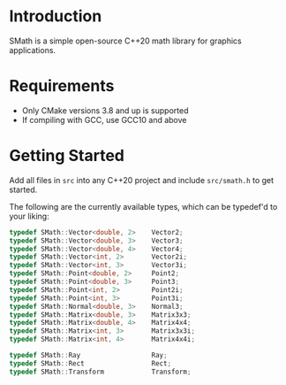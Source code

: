 # Introduction
SMath is a simple open-source C++20 math library for graphics applications.

# Requirements
- Only CMake versions 3.8 and up is supported
- If compiling with GCC, use GCC10 and above

# Getting Started
Add all files in `src` into any C++20 project and include `src/smath.h` to get started.

The following are the currently available types, which can be typedef'd to your liking:
```c++
typedef SMath::Vector<double, 2>    Vector2;
typedef SMath::Vector<double, 3>    Vector3;
typedef SMath::Vector<double, 4>    Vector4;
typedef SMath::Vector<int, 2>       Vector2i;
typedef SMath::Vector<int, 3>       Vector3i;
typedef SMath::Point<double, 2>     Point2;
typedef SMath::Point<double, 3>     Point3;
typedef SMath::Point<int, 2>        Point2i;
typedef SMath::Point<int, 3>        Point3i;
typedef SMath::Normal<double, 3>    Normal3;
typedef SMath::Matrix<double, 3>    Matrix3x3;
typedef SMath::Matrix<double, 4>    Matrix4x4;
typedef SMath::Matrix<int, 3>       Matrix3x3i;
typedef SMath::Matrix<int, 4>       Matrix4x4i;

typedef SMath::Ray                  Ray;
typedef SMath::Rect                 Rect;
typedef SMath::Transform            Transform;
```
